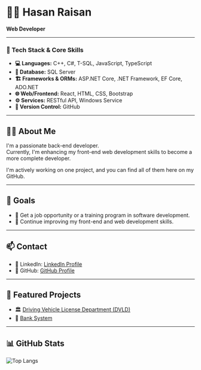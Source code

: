 # 👨‍💻 Hasan Raisan

**Web Developer**  

---

### 🚀 Tech Stack & Core Skills

- **💻 Languages:** C++, C#, T-SQL, JavaScript, TypeScript
- **💾 Database:** SQL Server
- **🏗️ Frameworks & ORMs:** ASP.NET Core, .NET Framework, EF Core, ADO.NET
- **🌐 Web/Frontend:** React, HTML, CSS, Bootstrap
- **⚙️ Services:** RESTful API, Windows Service
- **🔗 Version Control:** GitHub
---

## 👨‍💼 About Me

I'm a passionate back-end developer.  
Currently, I'm enhancing my front-end web development skills to become a more complete developer.  

I'm actively working on one project, and you can find all of them here on my GitHub.

---

## 🎯 Goals

- 💼 Get a job opportunity or a training program in software development.  
- 🚀 Continue improving my front-end and web development skills.

---

## 📫 Contact

- 🔗 LinkedIn: [LinkedIn Profile](https://www.linkedin.com/in/hasan-raisan-949b84241)
- 📍 GitHub: [GitHub Profile](https://github.com/HasanRaisan)

---
## 🚀 Featured Projects

- 🏛️ [Driving Vehicle License Department (DVLD)](https://github.com/HasanRaisan/Driving-Vehicle-License-Department-DVLD-)  
- 🏦 [Bank System](https://github.com/HasanRaisan/Bank-System)  

---

## 📊 GitHub Stats

![Top Langs](https://github-readme-stats.vercel.app/api/top-langs/?username=HasanRaisan&layout=compact&theme=graywhite)

